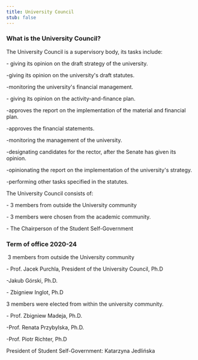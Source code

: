 ```yaml
---
title: University Council
stub: false
---
```

### What is the University Council? 

The University Council is a supervisory body, its tasks include: 

\- giving its opinion on the draft strategy of the university. 

\-giving its opinion on the university's draft statutes. 

\-monitoring the university's financial management. 

\- giving its opinion on the activity-and-finance plan. 

\-approves the report on the implementation of the material and financial plan. 

\-approves the financial statements. 

\-monitoring the management of the university. 

\-designating candidates for the rector, after the Senate has given its opinion. 

\-opinionating the report on the implementation of the university's strategy. 

\-performing other tasks specified in the statutes. 

The University Council consists of: 

\- 3 members from outside the University community 

\- 3 members were chosen from the academic community.  

\- The Chairperson of the Student Self-Government 

### Term of office 2020-24  

 3 members from outside the University community 

\- Prof. Jacek Purchla, President of the University Council, Ph.D 

\-Jakub Górski, Ph.D. 

\- Zbigniew Inglot, Ph.D 

3 members were elected from within the university community.  

\- Prof. Zbigniew Madeja, Ph.D. 

\-Prof. Renata Przybylska, Ph.D. 

\-Prof. Piotr Richter, Ph.D  

President of Student Self-Government: Katarzyna Jedlińska